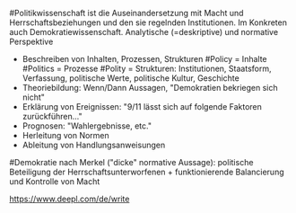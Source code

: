 #Politikwissenschaft ist die Auseinandersetzung mit Macht und Herrschaftsbeziehungen und den sie regelnden Institutionen. Im Konkreten auch Demokratiewissenschaft.
Analytische (=deskriptive) und normative Perspektive
- Beschreiben von Inhalten, Prozessen, Strukturen
  #Policy = Inhalte
  #Politics = Prozesse
  #Polity = Strukturen: Institutionen, Staatsform, Verfassung, politische Werte, politische Kultur, Geschichte
- Theoriebildung: Wenn/Dann Aussagen, "Demokratien bekriegen sich nicht"
- Erklärung von Ereignissen: "9/11 lässt sich auf folgende Faktoren zurückführen..."
- Prognosen: "Wahlergebnisse, etc."
- Herleitung von Normen
- Ableitung von Handlungsanweisungen

#Demokratie nach Merkel ("dicke" normative Aussage): politische Beteiligung der Herrschaftsunterworfenen + funktionierende Balancierung und Kontrolle von Macht

https://www.deepl.com/de/write 


